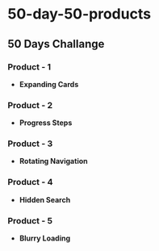 # 50-day-50-products #
## 50 Days Challange ##

### Product - 1 ###  
  * __Expanding Cards__  
### Product - 2 ###  
 * __Progress Steps__  
### Product - 3 ###  
 * __Rotating Navigation__  
### Product - 4 ###  
 * __Hidden Search__  
### Product - 5 ###  
 * __Blurry Loading__  

